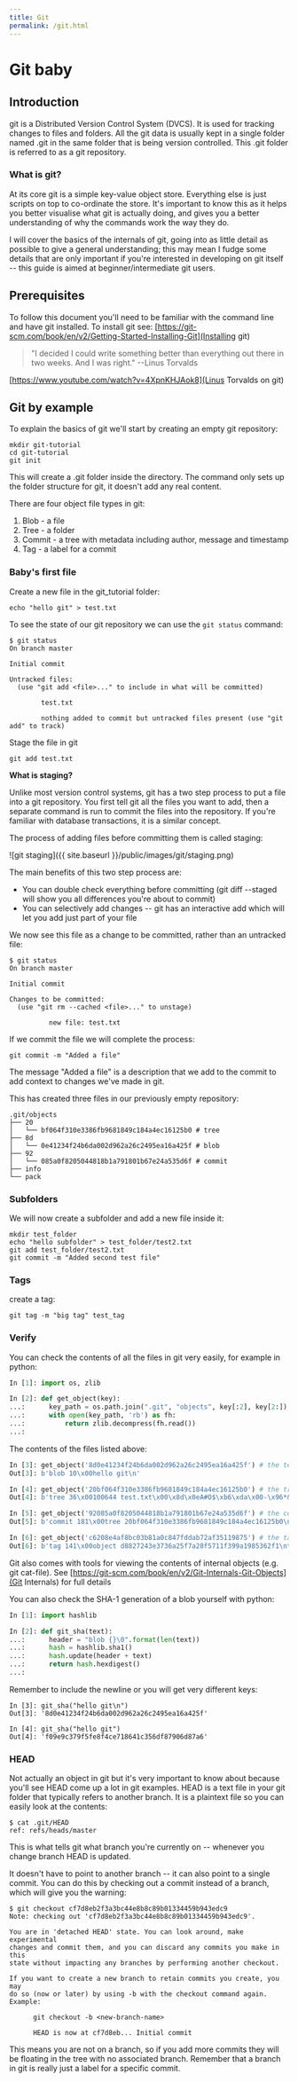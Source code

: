 ```yaml
---
title: Git
permalink: /git.html
---
```

# Git baby

## Introduction
git is a Distributed Version Control System (DVCS).
It is used for tracking changes to files and folders.
All the git data is usually kept in a single folder named .git in the same folder that is being 
version controlled. This .git folder is referred to as a git repository.

### What is git?
At its core git is a simple key-value object store. Everything else is just scripts on top to 
co-ordinate the store. It's important to know this as it helps you better visualise what git is 
actually doing, and gives you a better understanding of why the commands work the way they do.

I will cover the basics of the internals of git, going into as little detail as possible to give a 
general understanding; this may mean I fudge some details that are only important if you're 
interested in developing on git itself -- this guide is aimed at beginner/intermediate git users.

## Prerequisites
To follow this document you'll need to be familiar with the command line and have git installed.
To install git see: [https://git-scm.com/book/en/v2/Getting-Started-Installing-Git](Installing git)


>"I decided I could write something better than everything out there in two weeks. And I was right."
>--Linus Torvalds

[https://www.youtube.com/watch?v=4XpnKHJAok8](Linus Torvalds on git)


## Git by example
To explain the basics of git we'll start by creating an empty git repository:

```
mkdir git-tutorial
cd git-tutorial
git init
```

This will create a .git folder inside the directory. The command only sets up the folder structure
for git, it doesn't add any real content.

There are four object file types in git:
1. Blob - a file
2. Tree - a folder
3. Commit - a tree with metadata including author, message and timestamp
4. Tag - a label for a commit

### Baby's first file
Create a new file in the git_tutorial folder:
```
echo "hello git" > test.txt
```

To see the state of our git repository we can use the `git status` command:
```
$ git status
On branch master

Initial commit

Untracked files:
  (use "git add <file>..." to include in what will be committed)

        test.txt

        nothing added to commit but untracked files present (use "git add" to track)
```

Stage the file in git
```
git add test.txt
```

**What is staging?**

Unlike most version control systems, git has a two step process to put a file into a git repository. 
You first tell git all the files you want to add, then a separate command is run to commit the 
files into the repository. If you're familiar with database transactions, it is a similar concept.

The process of adding files before committing them is called staging:

![git staging]({{ site.baseurl }}/public/images/git/staging.png)

The main benefits of this two step process are:
* You can double check everything before committing (git diff --staged will show you all 
differences you're about to commit)
* You can selectively add changes -- git has an interactive add which will let you add just part 
of your file

We now see this file as a change to be committed, rather than an untracked file:
```
$ git status
On branch master

Initial commit

Changes to be committed:
  (use "git rm --cached <file>..." to unstage)

          new file: test.txt
```

If we commit the file we will complete the process:

```
git commit -m "Added a file"
```

The message "Added a file" is a description that we add to the commit to 
add context to changes we've made in git.

This has created three files in our previously empty repository:

```
.git/objects
├── 20
│   └── bf064f310e3386fb9681849c184a4ec16125b0 # tree
├── 8d
│   └── 0e41234f24b6da002d962a26c2495ea16a425f # blob
├── 92
│   └── 085a0f8205044818b1a791801b67e24a535d6f # commit
├── info
└── pack
```

### Subfolders
We will now create a subfolder and add a new file inside it:

```
mkdir test_folder
echo "hello subfolder" > test_folder/test2.txt
git add test_folder/test2.txt
git commit -m "Added second test file"
```

### Tags
create a tag:

```
git tag -m "big tag" test_tag
```

### Verify

You can check the contents of all the files in git very easily, for example in python:

```python
In [1]: import os, zlib

In [2]: def get_object(key):
...:      key_path = os.path.join(".git", "objects", key[:2], key[2:])
...:      with open(key_path, 'rb') as fh:
...:          return zlib.decompress(fh.read())
...:
```

The contents of the files listed above:
```python
In [3]: get_object('8d0e41234f24b6da002d962a26c2495ea16a425f') # the test.txt blob file
Out[3]: b'blob 10\x00hello git\n'

In [4]: get_object('20bf064f310e3386fb9681849c184a4ec16125b0') # the tree
Out[4]: b'tree 36\x00100644 test.txt\x00\x8d\x0eA#O$\xb6\xda\x00-\x96*&\xc2I^\xa1jB_'

In [5]: get_object('92085a0f8205044818b1a791801b67e24a535d6f') # the commit
Out[5]: b'commit 181\x00tree 20bf064f310e3386fb9681849c184a4ec16125b0\nauthor Alex Hodgkins <alex@localhost> 1516535415 +0000\ncommitter Alex Hodgkins <alex@localhost> 1516535415 +0000\n\nAdded a file\n'

In [6]: get_object('c6208e4af8bc03b81a0c847fddab72af35119875') # the tag
Out[6]: b'tag 141\x00object d8827243e3736a25f7a28f5711f399a1985362f1\ntype commit\ntag test_tag\ntagger Alex Hodgkins <alex@localhost> 1517154254 +0000\n\nbig tag\n'
```

Git also comes with tools for viewing the contents of internal objects (e.g. git cat-file). 
See [https://git-scm.com/book/en/v2/Git-Internals-Git-Objects](Git Internals) for full details

You can also check the SHA-1 generation of a blob yourself with python:

```python
In [1]: import hashlib

In [2]: def git_sha(text):
...:      header = "blob {}\0".format(len(text))
...:      hash = hashlib.sha1()
...:      hash.update(header + text)
...:      return hash.hexdigest()
...:
```

Remember to include the newline or you will get very different keys:

```
In [3]: git_sha("hello git\n")
Out[3]: '8d0e41234f24b6da002d962a26c2495ea16a425f'

In [4]: git_sha("hello git")
Out[4]: 'f09e9c379f5fe8f4ce718641c356df87906d87a6'
```

### HEAD
Not actually an object in git but it's very important to know about because you'll see HEAD come 
up a lot in git examples. HEAD is a text file in your git folder that typically refers to another 
branch.
It is a plaintext file so you can easily look at the contents:

```
$ cat .git/HEAD
ref: refs/heads/master
```

This is what tells git what branch you're currently on -- whenever you change branch HEAD is 
updated.

It doesn't have to point to another branch -- it can also point to a single commit. 
You can do this by checking out a commit instead of a branch, which will give you the warning:

```
$ git checkout cf7d8eb2f3a3bc44e8b8c89b01334459b943edc9
Note: checking out 'cf7d8eb2f3a3bc44e8b8c89b01334459b943edc9'.

You are in 'detached HEAD' state. You can look around, make experimental
changes and commit them, and you can discard any commits you make in this
state without impacting any branches by performing another checkout.

If you want to create a new branch to retain commits you create, you may
do so (now or later) by using -b with the checkout command again. Example:

      git checkout -b <new-branch-name>

      HEAD is now at cf7d8eb... Initial commit
```

This means you are not on a branch, so if you add more commits they will be floating in the tree 
with no associated branch. Remember that a branch in git is really just a label for a specific 
commit.

